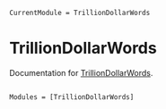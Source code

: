 ```@meta
CurrentModule = TrillionDollarWords
```

# TrillionDollarWords

Documentation for [TrillionDollarWords](https://github.com/pat-alt/TrillionDollarWords.jl).

```@index
```

```@autodocs
Modules = [TrillionDollarWords]
```
